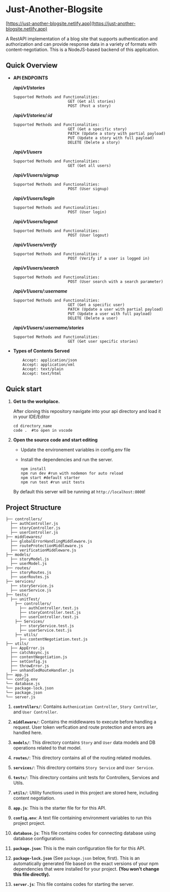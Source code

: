 # Just-Another-Blogsite

[https://just-another-blogsite.netlify.app](https://just-another-blogsite.netlify.app)

A RestAPI implementation of a blog site that supports authentication and authorization and can provide response data in a variety of formats with content-negotiation. This is a NodeJS-based backend of this application.

## Quick Overview

- **API ENDPOINTS**

  **_/api/v1/stories_**

      Supported Methods and Functionalities:
                              GET (Get all stories)
                              POST (Post a story)

  **_/api/v1/stories/:id_**

      Supported Methods and Functionalities:
                              GET (Get a specific story)
                              PATCH (Update a story with partial payload)
                              PUT (Update a story with full payload)
                              DELETE (Delete a story)

  **_/api/v1/users_**

      Supported Methods and Functionalities:
                              GET (Get all users)

  **_/api/v1/users/signup_**

      Supported Methods and Functionalities:
                              POST (User signup)

  **_/api/v1/users/login_**

      Supported Methods and Functionalities:
                              POST (User login)

  **_/api/v1/users/logout_**

      Supported Methods and Functionalities:
                              POST (User logout)

  **_/api/v1/users/verify_**

      Supported Methods and Functionalities:
                              POST (Verify if a user is logged in)

  **_/api/v1/users/search_**

      Supported Methods and Functionalities:
                              POST (User search with a search parameter)

  **_/api/v1/users/:username_**

      Supported Methods and Functionalities:
                              GET (Get a specific user)
                              PATCH (Update a user with partial payload)
                              PUT (Update a user with full payload)
                              DELETE (Delete a user)

  **_/api/v1/users/:username/stories_**

      Supported Methods and Functionalities:
                              GET (Get user specific stories)

- **Types of Contents Served**

          Accept: application/json
          Accept: application/xml
          Accept: text/plain
          Accept: text/html

## Quick start

1.  **Get to the workplace.**

    After cloning this repository navigate into your api directory and load it in your IDE/Editor

    ```shell
    cd directory_name
    code .  #to open in vscode
    ```

2.  **Open the source code and start editing**

    - Update the environement variables in config.env file

    - Install the dependencies and run the server.

      ```shell
      npm install
      npm run dev #run with nodemon for auto reload
      npm start #default starter
      npm run test #run unit tests
      ```

    By default this server will be running at `http://localhost:8000`!

## Project Structure

    ├── controllers/
      ├── authController.js
      ├── storyController.js
      ├── userController.js
    ├── middlewares/
      ├── globalErrorHandlingMiddleware.js
      ├── routeProtectionMiddleware.js
      ├── verificationMiddleware.js
    ├── models/
      ├── storyModel.js
      ├── userModel.js
    ├── routes/
      ├── storyRoutes.js
      ├── userRoutes.js
    ├── services/
      ├── storyService.js
      ├── userService.js
    ├── tests/
      ├── unitTest/
        ├── controllers/
          ├── authController.test.js
          ├── storyController.test.js
          ├── userController.test.js
        ├── Services/
          ├── storyService.test.js
          ├── userService.test.js
        ├── utils/
          ├── contentNegotiation.test.js
    ├── utils/
      ├── AppError.js
      ├── catchAsync.js
      ├── contentNegotiation.js
      ├── setConfig.js
      ├── throwError.js
      ├── unhandledRouteHandler.js
    ├── app.js
    └── config.env
    └── database.js
    └── package-lock.json
    └── package.json
    └── server.js
    

1.  **`controllers/`**: Contains `Authenication Controller`, `Story Controller`, and `User Controller`.

2.  **`middleware/`**: Contains the middlewares to execute before handling a request. User token verfication and route protection and errors are handled here.

3.  **`models/`**: This directory contains `Story` and `User` data models and DB operations related to that model.

4.  **`routes/`**: This directory contains all of the routing related modules.

5.  **`services/`**: This directory contains `Story Service` and `User Service`.

6.  **`tests/`**: This directory contains unit tests for Controllers, Services and Utils.

7.  **`utils/`**: Utility functions used in this project are stored here, including content negotiation.

8.  **`app.js`**: This is the starter file for for this API.

9. **`config.env`**: A text file containing environment variables to run this project project.

10.  **`database.js`**: This file contains codes for connecting database using database configurations.

11.  **`package.json`**: This is the main configuration file for for this API.

12.  **`package-lock.json`** (See `package.json` below, first). This is an automatically generated file based on the exact versions of your npm dependencies that were installed for your project. **(You won’t change this file directly).**

13.  **`server.js`**: This file contains codes for starting the server.

